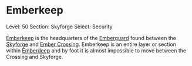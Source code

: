 # Emberkeep

Level: 50
Section: Skyforge
Select: Security

[Emberkeep](Emberkeep%2018675a22781a80aa9ef0c954e19a6caf.md) is the headquarters of the [Emberguard](Emberguard%2018275a22781a806cb27adda3a65bbad1.md) found  between the [Skyforge](Skyforge%2018675a22781a8045ba28c6b7ac145041.md) and [Ember Crossing](Ember%20Crossing%2018675a22781a80ac8883dad512cc1278.md).  Emberkeep is an entire layer or section within [Emberdeep](Emberdeep%20970b2a8371ba4facad9c16f1a552038e.md) and by foot it is almost impossible to move between the Crossing and Skyforge.